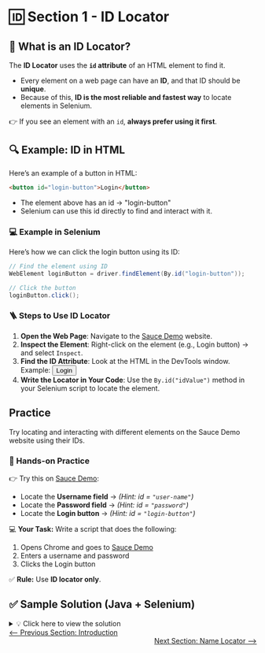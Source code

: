 # 🆔 Section 1 - ID Locator  

## 📖 What is an ID Locator?  

The **ID Locator** uses the **`id` attribute** of an HTML element to find it.  

- Every element on a web page can have an **ID**, and that ID should be **unique**.  
- Because of this, **ID is the most reliable and fastest way** to locate elements in Selenium.  

👉 If you see an element with an `id`, **always prefer using it first**.  

## 🔍 Example: ID in HTML  

Here’s an example of a button in HTML:  

```html
<button id="login-button">Login</button>
```
- The element above has an id → "login-button"
- Selenium can use this id directly to find and interact with it.

### 💻 Example in Selenium

Here’s how we can click the login button using its ID:
```java
// Find the element using ID
WebElement loginButton = driver.findElement(By.id("login-button"));

// Click the button
loginButton.click();

```

### 🪜 Steps to Use ID Locator

1. **Open the Web Page**: Navigate to the [Sauce Demo](https://www.saucedemo.com/) website.
2. **Inspect the Element**: Right-click on the element (e.g., Login button) → and select `Inspect`.
3. **Find the ID Attribute**: Look at the HTML in the DevTools window. Example: <button id="login-button">Login</button>
4. **Write the Locator in Your Code**: Use the `By.id("idValue")` method in your Selenium script to locate the element.

## Practice

Try locating and interacting with different elements on the Sauce Demo website using their IDs.

### 📝 Hands-on Practice  

👉 Try this on [Sauce Demo](https://www.saucedemo.com/):  

- Locate the **Username field** → *(Hint: id = `"user-name"`)*
- Locate the **Password field** → *(Hint: id = `"password"`)*
- Locate the **Login button** → *(Hint: id = `"login-button"`)*  

💻 **Your Task:** Write a script that does the following:  
1. Opens Chrome and goes to [Sauce Demo](https://www.saucedemo.com/)  
2. Enters a username and password  
3. Clicks the Login button  

✅ **Rule:** Use **ID locator only**.  

## ✅ Sample Solution (Java + Selenium)

<details>
<summary>💡 Click here to view the solution</summary>

```java
import org.openqa.selenium.By;
import org.openqa.selenium.WebDriver;
import org.openqa.selenium.WebElement;
import org.openqa.selenium.chrome.ChromeDriver;

public class SauceDemoLogin {
    public static void main(String[] args) {
        // 1. Set up ChromeDriver (WebDriverManager can be used in real projects)
        WebDriver driver = new ChromeDriver();

        // 2. Open Sauce Demo website
        driver.get("https://www.saucedemo.com/");

        // 3. Locate elements by ID and interact with them
        WebElement usernameField = driver.findElement(By.id("user-name"));
        WebElement passwordField = driver.findElement(By.id("password"));
        WebElement loginButton = driver.findElement(By.id("login-button"));

        // 4. Enter username & password
        usernameField.sendKeys("standard_user");
        passwordField.sendKeys("secret_sauce");

        // 5. Click the login button
        loginButton.click();

        // Optional: close browser
        driver.quit();
    }
}
```
</details>

<div style="width: 100%">
<a href='introduction.md'><-- Previous Section: Introduction</a>
<div align="right"><a href='2_name_locator.md'> Next Section: Name Locator --></a></div>
</div>
